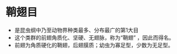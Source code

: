 # 鞘翅目

- 是昆虫纲中乃至动物界种类最多、分布最广的第1大目
- 这个类群的前翅角质化、坚硬、无翅脉，称为“鞘翅” ，因此而得名。
- 前翅为角质硬化的鞘翅，后翅膜质；幼虫为寡足型，少数为无足型。
